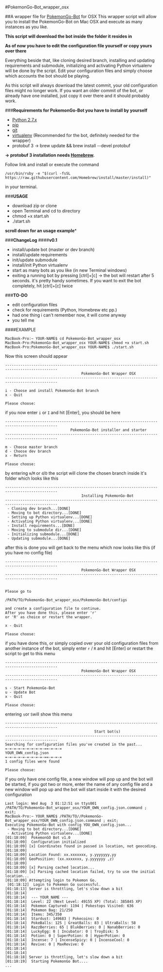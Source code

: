 #PokemonGo-Bot_wrapper_osx

##A wrapper file for [PokemonGo-Bot](https://github.com/PokemonGoF/PokemonGo-Bot) for OSX
This wrapper script will allow you to install the PokemonGo-Bot on Mac OSX and execute as many instances as you like.

**This script will download the bot inside the folder it resides in**

**As of now you have to edit the configuration file yourself or copy yours over there**

Everything beside that, like cloning desired branch, installing and updating requirements and submodule, initializing and activating 
Python virtualenv will be done by the script. Edit your configuration files and simply choose which accounts the bot should be playing.

As this script will always download the latest commit, your old configuration files might no longer work. If you want an older commit of the 
bot, or already have one installed, just copy it over there and it should probably work.

###**Requirements for PokemonGo-Bot you have to install by yourself**

- [Python 2.7.x](http://docs.python-guide.org/en/latest/starting/installation/)
- [pip](https://pip.pypa.io/en/stable/installing/)
- [git](https://git-scm.com/book/en/v2/Getting-Started-Installing-Git)
- [virtualenv](https://virtualenv.pypa.io/en/stable/installation/) (Recommended for the bot, definitely needed for the wrapper)
- protobuf 3 -> brew update && brew install --devel protobuf

**-> protobuf 3 installation needs [Homebrew](http://brew.sh).**

Follow link and install or execute the command

```
/usr/bin/ruby -e "$(curl -fsSL https://raw.githubusercontent.com/Homebrew/install/master/install)"
```

in your terminal.

###**USAGE**
- download zip or clone
- open Terminal and cd to directory
- chmod +x start.sh
- ./start.sh

**scroll down for an usage example***

###**ChangeLog**
####**v0.1**
- install/update bot (master or dev branch)
- install/update requirements
- init/update submodule
- install/init Python virtualenv
- start as many bots as you like (in new Terminal windows)
- exiting a running bot by pressing [ctrl]+[c] -> the bot will restart after 5 seconds. it's pretty handy sometimes. If you want to exit the bot completely, hit [ctrl]+[c] twice

###**TO-DO**
- edit configuration files
- check for requirements (Python, Homebrew etc pp.)
- had one thing i can't remember now, it will come anyway
- you tell me


####EXAMPLE
```
MacBook-Pro:~ YOUR-NAME$ cd PokemonGo-Bot_wrapper_osx
MacBook-Pro:PokemonGo-Bot_wrapper_osx YOUR-NAME$ chmod +x start.sh
MacBook-Pro:PokemonGo-Bot_wrapper_osx YOUR-NAME$ ./start.sh
```
Now this screen should appear
```
----------------------------------------------------------------------------------------------
                                   PokemonGo-Bot Wrapper OSX
----------------------------------------------------------------------------------------------

i - Choose and install PokemonGo-Bot branch
x - Quit

Please choose: 
```
if you now enter ```i``` or ```I``` and hit [Enter], you should be here
```
----------------------------------------------------------------------------------------------
                              PokemonGo-Bot installer and starter
----------------------------------------------------------------------------------------------

m - Choose master branch
d - Choose dev branch
x - Return

Please choose: 
```
by entering ```m```/```M``` or ```d```/```D``` the script will clone the chosen branch inside it's folder which
looks like this
```
----------------------------------------------------------------------------------------------
                                   Installing PokemonGo-Bot
----------------------------------------------------------------------------------------------
 - Cloning dev branch...[DONE]
 - Moving to bot directory...[DONE]
 - Setting up Python virtualenv...[DONE]
 - Activating Python virtualenv...[DONE]
 - Install requirements...[DONE]
 - Moving to submodule dir...[DONE]
 - Initializing submodule...[DONE]
 - Updating submodule...[DONE]
```
after this is done you will get back to the menu which now looks like this (if you have no config file)
```
----------------------------------------------------------------------------------------------
                                   PokemonGo-Bot Wrapper OSX
----------------------------------------------------------------------------------------------


Please go to 

/PATH/TO/PokemonGo-Bot_wrapper_osx/PokemonGo-Bot/configs

and create a configuration file to continue.
After you have done this, please enter 'r' 
or 'R' as choice or restart the wrapper.

x - Quit

Please choose: 
```
if you have done this, or simply copied over your old configuration files from another instance of the bot, simply enter
```r``` / ```R``` and hit [Enter] or restart the script to get to this menu
```
----------------------------------------------------------------------------------------------
                                   PokemonGo-Bot Wrapper OSX
----------------------------------------------------------------------------------------------

s - Start PokemonGo-Bot
u - Update Bot
x - Quit

Please choose: 
```
entering ```s```or ```S```will show this menu
```
----------------------------------------------------------------------------------------------
                                         Start bot(s)
----------------------------------------------------------------------------------------------
Searching for configuration files you've created in the past...
=-=-=-=-=-=-=-=-=-==-=-=-=
YOUR_OWN_config.json
=-=-=-=-=-=-=-=-=-==-=-=-=
1 config files were found

Please choose: 
```
if you only have one config file, a new window will pop up and the bot will be started, if you got two or more, enter the name of any
config file and a new window will pop up and the bot will start inside it with the desired configuration
```
Last login: Wed Aug  3 01:12:51 on ttys001
/PATH/TO/PokemonGo-Bot_wrapper_osx/YOUR_OWN_config.json.command ; exit;
MacBook-Pro:~ YOUR_NAME$ /PATH/TO//PokemonGo-Bot_wrapper_osx/YOUR_OWN_config.json.command ; exit;
Executing PokemonGo-Bot with config YOU_OWN_config.json...
 - Moving to bot directory...[DONE]
 - Activating Python virtualenv...[DONE]
[01:18:09]  PokemonGO Bot v1.0
[01:18:09]  Configuration initialized 
[01:18:09] [x] Coordinates found in passed in location, not geocoding.
[01:18:09] 
[01:18:09] Location Found: xx.xxxxxxx, y.yyyyyyy,yy
[01:18:09] GeoPosition: (xx.xxxxxxx, y.yyyyyyy ,z)
[01:18:09] 
[01:18:09] [x] Parsing cached location...
[01:18:09] [x] Parsing cached location failed, try to use the initial location...
[01:18:09] Attempting login to Pokemon Go.
 [01:18:12]  Login to Pokemon Go successful. 
[01:18:13] Server is throttling, let's slow down a bit
[01:18:14] 
[01:18:14]  --- YOUR_NAME --- 
[01:18:14]  Level: 22 (Next Level: 49155 XP) (Total: 385845 XP) 
[01:18:14]  Pokemon Captured: 1194 | Pokestops Visited: 636 
[01:18:14]  Pokemon Bag: 21/250 
[01:18:14]  Items: 345/350 
[01:18:14]  Stardust: 149683 | Pokecoins: 0 
[01:18:14]  PokeBalls: 125 | GreatBalls: 83 | UltraBalls: 58 
[01:18:14]  RazzBerries: 65 | BlukBerries: 0 | NanabBerries: 0 
[01:18:14]  LuckyEgg: 0 | Incubator: 0 | TroyDisk: 5 
[01:18:14]  Potion: 0 | SuperPotion: 0 | HyperPotion: 0 
[01:18:14]  Incense: 7 | IncenseSpicy: 0 | IncenseCool: 0 
[01:18:14]  Revive: 0 | MaxRevive: 0 
[01:18:14] 
[01:18:14] 
[01:18:18] Server is throttling, let's slow down a bit
[01:18:19]  Starting PokemonGo Bot.... 
...
```



